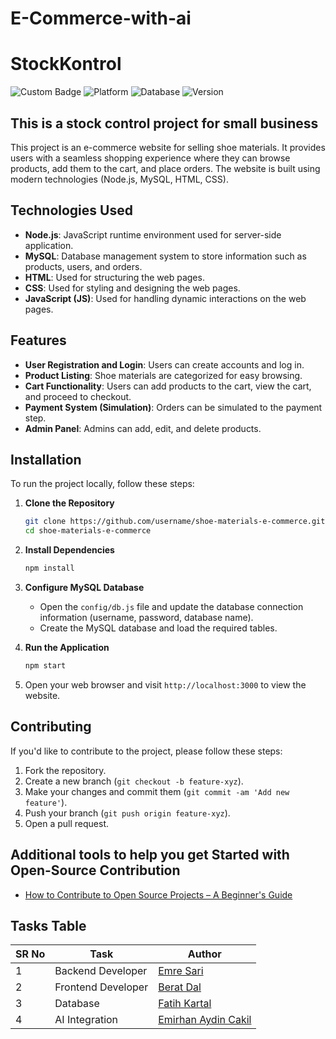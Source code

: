# E-Commerce-with-ai

# StockKontrol
![Custom Badge](https://img.shields.io/badge/Firat-University-red.svg)
![Platform](https://img.shields.io/badge/platform-node.js-green.svg)
![Database](https://img.shields.io/badge/mysql-blue.svg)
![Version](https://img.shields.io/badge/version-0.1-purple.svg)
## This is a stock control project for small business

This project is an e-commerce website for selling shoe materials. It provides users with a seamless shopping experience where they can browse products, add them to the cart, and place orders. The website is built using modern technologies (Node.js, MySQL, HTML, CSS).

## Technologies Used

- **Node.js**: JavaScript runtime environment used for server-side application.
- **MySQL**: Database management system to store information such as products, users, and orders.
- **HTML**: Used for structuring the web pages.
- **CSS**: Used for styling and designing the web pages.
- **JavaScript (JS)**: Used for handling dynamic interactions on the web pages.

## Features

- **User Registration and Login**: Users can create accounts and log in.
- **Product Listing**: Shoe materials are categorized for easy browsing.
- **Cart Functionality**: Users can add products to the cart, view the cart, and proceed to checkout.
- **Payment System (Simulation)**: Orders can be simulated to the payment step.
- **Admin Panel**: Admins can add, edit, and delete products.

## Installation

To run the project locally, follow these steps:

1. **Clone the Repository**
    ```bash
    git clone https://github.com/username/shoe-materials-e-commerce.git
    cd shoe-materials-e-commerce
    ```

2. **Install Dependencies**
    ```bash
    npm install
    ```

3. **Configure MySQL Database**
   - Open the `config/db.js` file and update the database connection information (username, password, database name).
   - Create the MySQL database and load the required tables.

4. **Run the Application**
    ```bash
    npm start
    ```

5. Open your web browser and visit `http://localhost:3000` to view the website.

## Contributing

If you'd like to contribute to the project, please follow these steps:

1. Fork the repository.
2. Create a new branch (`git checkout -b feature-xyz`).
3. Make your changes and commit them (`git commit -am 'Add new feature'`).
4. Push your branch (`git push origin feature-xyz`).
5. Open a pull request.

## Additional tools to help you get Started with Open-Source Contribution
- [How to Contribute to Open Source Projects – A Beginner's Guide](https://www.freecodecamp.org/news/how-to-contribute-to-open-source-projects-beginners-guide/)

## Tasks Table

| SR No | Task                                                                                                                                           | Author                                                      |
|-------|---------------------------------------------------------------------------------------------------------------------------------------------------|-------------------------------------------------------------|
| 1     | Backend Developer                               | [Emre Sari](https://github.com/Emre-Sari)                   |
| 2     | Frontend Developer                              |[Berat Dal](https://github.com/Beratdal)       |
| 3     | Database                                | [Fatih Kartal](https://github.com/MrEaglee)                 |
| 4     | AI Integration                       | [Emirhan Aydin Cakil](https://github.com/emircakil)                 |
